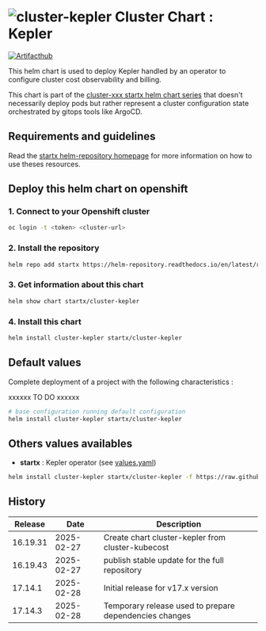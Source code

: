 # ![cluster-kepler](https://helm-repository.readthedocs.io/en/latest/img/cluster-kepler.svg "Cluster Chart : Kepler") Cluster Chart : Kepler
[![Artifacthub](https://img.shields.io/badge/ArtifactHub-STARTX_cluster--kepler-8A2BE2.svg)](https://artifacthub.io/packages/search?ts_query_web=cluster+kepler+startx)

This helm chart is used to deploy Kepler handled by an operator to configure cluster cost observability and billing.

This chart is part of the [cluster-xxx startx helm chart series](https://helm-repository.readthedocs.io#cluster-helm-charts) that doesn't necessarily deploy pods but rather represent a cluster configuration state orchestrated by gitops tools like ArgoCD.

## Requirements and guidelines

Read the [startx helm-repository homepage](https://helm-repository.readthedocs.io) for
more information on how to use theses resources.

## Deploy this helm chart on openshift

### 1. Connect to your Openshift cluster

```bash
oc login -t <token> <cluster-url>
```

### 2. Install the repository

```bash
helm repo add startx https://helm-repository.readthedocs.io/en/latest/repos/stable/
```

### 3. Get information about this chart

```bash
helm show chart startx/cluster-kepler
```

### 4. Install this chart

```bash
helm install cluster-kepler startx/cluster-kepler
```

## Default values

Complete deployment of a project with the following characteristics :

xxxxxx TO DO xxxxxx

```bash
# base configuration running default configuration
helm install cluster-kepler startx/cluster-kepler
```

## Others values availables

- **startx** : Kepler operator (see [values.yaml](https://raw.githubusercontent.com/startxfr/helm-repository/master/charts/cluster-kepler/values-startx.yaml))

```bash
helm install cluster-kepler startx/cluster-kepler -f https://raw.githubusercontent.com/startxfr/helm-repository/master/charts/cluster-kepler/values-startx.yaml
```

## History

| Release  | Date       | Description                                    |
| -------- | ---------- | ---------------------------------------------- |
| 16.19.31 | 2025-02-27 | Create chart cluster-kepler from cluster-kubecost |
| 16.19.43 | 2025-02-27 | publish stable update for the full repository
| 17.14.1 | 2025-02-28 | Initial release for v17.x version
| 17.14.3 | 2025-02-28 | Temporary release used to prepare dependencies changes
